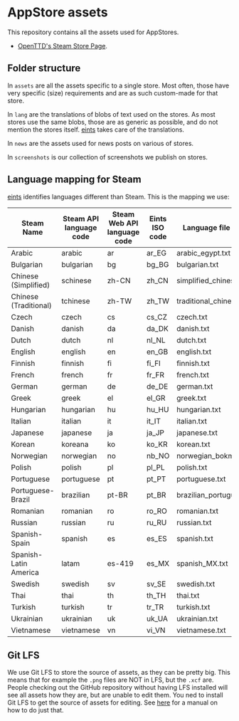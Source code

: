 # AppStore assets

This repository contains all the assets used for AppStores.

- [OpenTTD's Steam Store Page](https://store.steampowered.com/app/1536610/OpenTTD/).

## Folder structure

In `assets` are all the assets specific to a single store.
Most often, those have very specific (size) requirements and are as such custom-made for that store.

In `lang` are the translations of blobs of text used on the stores.
As most stores use the same blobs, those are as generic as possible, and do not mention the stores itself.
[eints](https://translator.openttd.org) takes care of the translations.

In `news` are the assets used for news posts on various of stores.

In `screenshots` is our collection of screenshots we publish on stores.

## Language mapping for Steam

[eints](https://translator.openttd.org) identifies languages different than Steam. This is the mapping we use:

| Steam Name            | Steam API language code | Steam Web API language code | Eints ISO code | Language file name       |
| --------------------- | ----------------------- | --------------------------- | -------------- | ------------------------ |
| Arabic                | arabic                  | ar                          | ar_EG          | arabic_egypt.txt         |
| Bulgarian             | bulgarian               | bg                          | bg_BG          | bulgarian.txt            |
| Chinese (Simplified)  | schinese                | zh-CN                       | zh_CN          | simplified_chinese.txt   |
| Chinese (Traditional) | tchinese                | zh-TW                       | zh_TW          | traditional_chinese.txt  |
| Czech                 | czech                   | cs                          | cs_CZ          | czech.txt                |
| Danish                | danish                  | da                          | da_DK          | danish.txt               |
| Dutch                 | dutch                   | nl                          | nl_NL          | dutch.txt                |
| English               | english                 | en                          | en_GB          | english.txt              |
| Finnish               | finnish                 | fi                          | fi_FI          | finnish.txt              |
| French                | french                  | fr                          | fr_FR          | french.txt               |
| German                | german                  | de                          | de_DE          | german.txt               |
| Greek                 | greek                   | el                          | el_GR          | greek.txt                |
| Hungarian             | hungarian               | hu                          | hu_HU          | hungarian.txt            |
| Italian               | italian                 | it                          | it_IT          | italian.txt              |
| Japanese              | japanese                | ja                          | ja_JP          | japanese.txt             |
| Korean                | koreana                 | ko                          | ko_KR          | korean.txt               |
| Norwegian             | norwegian               | no                          | nb_NO          | norwegian_bokmal.txt     |
| Polish                | polish                  | pl                          | pl_PL          | polish.txt               |
| Portuguese            | portuguese              | pt                          | pt_PT          | portuguese.txt           |
| Portuguese-Brazil     | brazilian               | pt-BR                       | pt_BR          | brazilian_portuguese.txt |
| Romanian              | romanian                | ro                          | ro_RO          | romanian.txt             |
| Russian               | russian                 | ru                          | ru_RU          | russian.txt              |
| Spanish-Spain         | spanish                 | es                          | es_ES          | spanish.txt              |
| Spanish-Latin America | latam                   | es-419                      | es_MX          | spanish_MX.txt           |
| Swedish               | swedish                 | sv                          | sv_SE          | swedish.txt              |
| Thai                  | thai                    | th                          | th_TH          | thai.txt                 |
| Turkish               | turkish                 | tr                          | tr_TR          | turkish.txt              |
| Ukrainian             | ukrainian               | uk                          | uk_UA          | ukrainian.txt            |
| Vietnamese            | vietnamese              | vn                          | vi_VN          | vietnamese.txt           |

## Git LFS

We use Git LFS to store the source of assets, as they can be pretty big.
This means that for example the `.png` files are NOT in LFS, but the `.xcf` are.
People checking out the GitHub repository without having LFS installed will see all assets how they are, but are unable to edit them.
You ned to install Git LFS to get the source of assets for editing.
See [here](https://docs.github.com/en/github/managing-large-files/installing-git-large-file-storage) for a manual on how to do just that.
